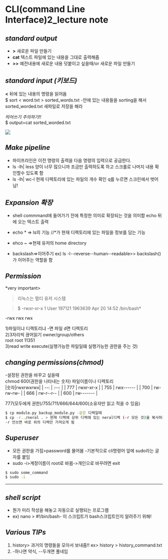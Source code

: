 # **CLI(command Line Interface)2_lecture note**

## ***standard output***
- **>** 새로운 파일 만들기
- **cat** 텍스트 파일에 있는 내용을 그대로 출력해줌
- **>>**  예전내용에 새로운 내용 덧붙이고 싶을때/or 새로운 파일 만들기

## ***standard input (키보드)*** 
 **<** 뒤에 있는 내용의 명령을 읽어옴  
$ sort < word.txt > sorted_words.txt -안에 있는 내용들을 sorting을 해서 sorted_worded.txt 새파일로 저장을 해라   

*띄어쓰기 주의하기!!*   
$ output=cat sorted_worded.txt   

![](https://t2.daumcdn.net/thumb/R720x0/?fname=http://t1.daumcdn.net/brunch/service/user/zIH/image/cYQGsh5PqnlHm-2-EHITjeFHaWE.png)

## ***Make pipeline*** 
- 파이프라인은 이전 명령의 출력을 다음 명령의 입력으로 공급한다.
- ls -lh| less  양이 너무 많으니까 조금만 출력하도록 하고 스크롤로 나머지 내용 확인할수 있도록 함
- ls -lh| wc-l 현재 디렉토리에 있는 파일의 개수 확인
q를 누르면 스크린에서 벗어남!
  
## ***Expansion 확장*** 
- shell commmand에 들어가기 전에 특정한 의미로 확장되는 것을 의미함
echo 뒤에 오는 텍스트 출력

- echo * => ls의 기능 //*가 현재 디렉토리에 있는 파일을 정보를 담는 기능
- ehco ~ =>현재 유저의 home directory
- backslash=>이어주기
ex) ls -l\--reverse\--human--readable>> backslash(\)가 이어주는 역할을 함

## ***Permission*** 
*very important>
>리눅스는 멀티 유저 시스템

> $ -rwxr-xr-x 1 User 197121 1963639 Apr 20 14:52 /bin/bash*

-rwx rwx rwx  

1)파일이냐 디렉토리냐 -면 파일 d면 디렉토리  
2)3자리씩 끊어읽기 owner/group/others  
		            	root  root  11351  
3)read write execute(실행가능한 파일일떄 실행가능한 권한을 주는 것)  

## ***changing permissions(chmod)***

-설정된 권한을 바꾸고 싶을때  
chmod 600(권한을 나타내는 숫자) 파일이름이나 디렉토리  
|숫자|rwxrwxrwx|
| --:  | :--: |
| 777  | rwxr-xr-x |
| 755   | rwx------ |
| 700  | rw-rw-rw- |
| 666 | rw-r--r-- |
| 600 | rw------- |  

777(모두에게 권한)/755/711/666/644/600(소유자만 읽고 적을 수 있음)

```sh
$ cp module.py backup_module.py -같은 디렉일때
$ cp -r../neral . > 현재 디렉에 상위 디렉에 있는 neral디렉 (-r 모든 것)을 복사하겠다
-r 안쓰면 바로 위의 디렉만 가져오게 됨
```

## ***Superuser***
- 모든 권한을 가짐>password를 물어봄
-기본적으로 cli명령어 앞에 sudo라는 글자를 붙임
- sudo -i>계정이름이 root로 바뀜->개인으로 바꾸려면 exit
```sh
$ sudo some_command
$ sudo -i
```
---------------------------------------------
## ***shell script***

- 뭔가 미리 작성을 해놓고 자동으로 실행되는 프로그램
- ex) nano >
#!/bin/bash- 이 스크립트가 bash스크립트인지 알려주기 위해!



## ***Various TIPs*** 
1) history> 과거의 명령들을 모아서 보내줌!!  ex> history > history_command.txt
2) -하나면 약식,  --두개면 풀네임



